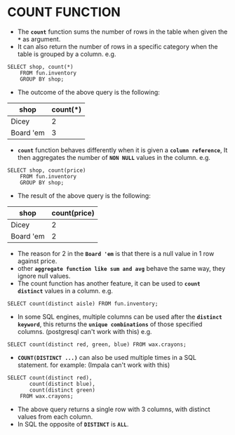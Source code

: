 # COUNT FUNCTION

- The **`count`** function sums the number of rows in the table when given the **`*`** as argument.
- It can also return the number of rows in a specific category when the table is grouped by a column. e.g.

```
SELECT shop, count(*)
    FROM fun.inventory
    GROUP BY shop;
```

- The outcome of the above query is the following:

| shop      | count(\*) |
| --------- | --------- |
| Dicey     | 2         |
| Board 'em | 3         |

- **`count`** function behaves differently when it is given a **`column reference`**, It then aggregates the number of **`NON NULL`** values in the column. e.g.

```
SELECT shop, count(price)
    FROM fun.inventory
    GROUP BY shop;
```

- The result of the above query is the following:

| shop      | count(price) |
| --------- | ------------ |
| Dicey     | 2            |
| Board 'em | 2            |

- The reason for 2 in the **`Board 'em`** is that there is a null value in 1 row against price.
- other **`aggregate function like sum and avg`** behave the same way, they ignore null values.
- The count function has another feature, it can be used to **`count distinct`** values in a column. e.g.

```
SELECT count(distinct aisle) FROM fun.inventory;
```

- In some SQL engines, multiple columns can be used after the **`distinct keyword`**, this returns the **`unique combinations`** of those specified columns. (postgresql can't work with this) e.g.

```
SELECT count(distinct red, green, blue) FROM wax.crayons;
```

- **`COUNT(DISTINCT ...)`** can also be used multiple times in a SQL statement. for example: (Impala can't work with this)

```
SELECT count(distinct red),
       count(distinct blue),
       count(distinct green)
    FROM wax.crayons;
```

- The above query returns a single row with 3 columns, with distinct values from each column.
- In SQL the opposite of **`DISTINCT`** is **`ALL`**.
